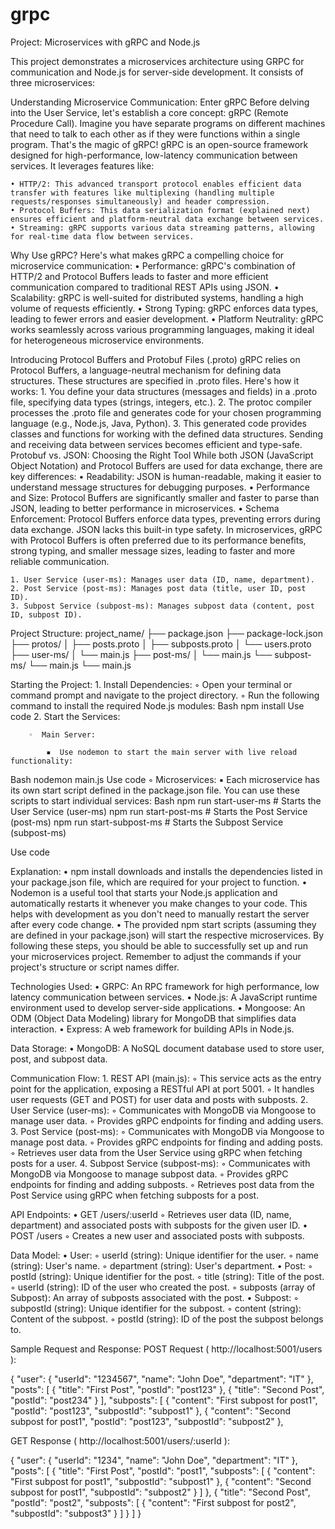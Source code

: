 # grpc

Project: Microservices with gRPC and Node.js


This project demonstrates a microservices architecture using GRPC for communication and Node.js for server-side development. It consists of three microservices:

Understanding Microservice Communication: Enter gRPC
Before delving into the User Service, let's establish a core concept: gRPC (Remote Procedure Call). Imagine you have separate programs on different machines that need to talk to each other as if they were functions within a single program. That's the magic of gRPC!
gRPC is an open-source framework designed for high-performance, low-latency communication between services. It leverages features like:

    • HTTP/2: This advanced transport protocol enables efficient data transfer with features like multiplexing (handling multiple requests/responses simultaneously) and header compression.
    • Protocol Buffers: This data serialization format (explained next) ensures efficient and platform-neutral data exchange between services.
    • Streaming: gRPC supports various data streaming patterns, allowing for real-time data flow between services.
Why Use gRPC?
Here's what makes gRPC a compelling choice for microservice communication:
    • Performance: gRPC's combination of HTTP/2 and Protocol Buffers leads to faster and more efficient communication compared to traditional REST APIs using JSON.
    • Scalability: gRPC is well-suited for distributed systems, handling a high volume of requests efficiently.
    • Strong Typing: gRPC enforces data types, leading to fewer errors and easier development.
    • Platform Neutrality: gRPC works seamlessly across various programming languages, making it ideal for heterogeneous microservice environments.
    
Introducing Protocol Buffers and Protobuf Files (.proto)
gRPC relies on Protocol Buffers, a language-neutral mechanism for defining data structures. These structures are specified in .proto files. Here's how it works:
    1. You define your data structures (messages and fields) in a .proto file, specifying data types (strings, integers, etc.).
    2. The protoc compiler processes the .proto file and generates code for your chosen programming language (e.g., Node.js, Java, Python).
    3. This generated code provides classes and functions for working with the defined data structures. Sending and receiving data between services becomes efficient and type-safe.
Protobuf vs. JSON: Choosing the Right Tool
While both JSON (JavaScript Object Notation) and Protocol Buffers are used for data exchange, there are key differences:
    • Readability: JSON is human-readable, making it easier to understand message structures for debugging purposes.
    • Performance and Size: Protocol Buffers are significantly smaller and faster to parse than JSON, leading to better performance in microservices.
    • Schema Enforcement: Protocol Buffers enforce data types, preventing errors during data exchange. JSON lacks this built-in type safety.
In microservices, gRPC with Protocol Buffers is often preferred due to its performance benefits, strong typing, and smaller message sizes, leading to faster and more reliable communication.


    1. User Service (user-ms): Manages user data (ID, name, department).
    2. Post Service (post-ms): Manages post data (title, user ID, post ID).
    3. Subpost Service (subpost-ms): Manages subpost data (content, post ID, subpost ID).


Project Structure:
project_name/
├── package.json
├── package-lock.json
├── protos/
│   ├── posts.proto
│   ├── subposts.proto
│   └── users.proto
├── user-ms/
│   └── main.js
├── post-ms/
│   └── main.js
└── subpost-ms/
    └── main.js
└── main.js

Starting the Project:
    1.  Install Dependencies:
        ◦  Open your terminal or command prompt and navigate to the project directory.
        ◦  Run the following command to install the required Node.js modules:
Bash
npm install
Use code
    2.  Start the Services:

        ◦  Main Server:

            ▪  Use nodemon to start the main server with live reload functionality:
Bash
nodemon main.js
Use code 
        ◦  Microservices:
            ▪  Each microservice has its own start script defined in the package.json file. You can use these scripts to start individual services:
Bash
npm run start-user-ms  # Starts the User Service (user-ms)
npm run start-post-ms  # Starts the Post Service (post-ms)
npm run start-subpost-ms  # Starts the Subpost Service (subpost-ms)

Use code

Explanation:
    •  npm install downloads and installs the dependencies listed in your package.json file, which are required for your project to function.
    •  Nodemon is a useful tool that starts your Node.js application and automatically restarts it whenever you make changes to your code. This helps with development as you don't need to manually restart the server after every code change.
    •  The provided npm start scripts (assuming they are defined in your package.json) will start the respective microservices.
By following these steps, you should be able to successfully set up and run your microservices project. Remember to adjust the commands if your project's structure or script names differ.


Technologies Used:
    • GRPC: An RPC framework for high performance, low latency communication between services.
    • Node.js: A JavaScript runtime environment used to develop server-side applications.
    • Mongoose: An ODM (Object Data Modeling) library for MongoDB that simplifies data interaction.
    • Express: A web framework for building APIs in Node.js.


Data Storage:
    • MongoDB: A NoSQL document database used to store user, post, and subpost data.


Communication Flow:
    1. REST API (main.js):
        ◦ This service acts as the entry point for the application, exposing a RESTful API at port 5001.
        ◦ It handles user requests (GET and POST) for user data and posts with subposts.
    2. User Service (user-ms):
        ◦ Communicates with MongoDB via Mongoose to manage user data.
        ◦ Provides gRPC endpoints for finding and adding users.
    3. Post Service (post-ms):
        ◦ Communicates with MongoDB via Mongoose to manage post data.
        ◦ Provides gRPC endpoints for finding and adding posts.
        ◦ Retrieves user data from the User Service using gRPC when fetching posts for a user.
    4. Subpost Service (subpost-ms):
        ◦ Communicates with MongoDB via Mongoose to manage subpost data.
        ◦ Provides gRPC endpoints for finding and adding subposts.
        ◦ Retrieves post data from the Post Service using gRPC when fetching subposts for a post.


API Endpoints:
    • GET /users/:userId
        ◦ Retrieves user data (ID, name, department) and associated posts with subposts for the given user ID.
    • POST /users
        ◦ Creates a new user and associated posts with subposts.


Data Model:
    • User:
        ◦ userId (string): Unique identifier for the user.
        ◦ name (string): User's name.
        ◦ department (string): User's department.
    • Post:
        ◦ postId (string): Unique identifier for the post.
        ◦ title (string): Title of the post.
        ◦ userId (string): ID of the user who created the post.
        ◦ subposts (array of Subpost): An array of subposts associated with the post.
    • Subpost:
        ◦ subpostId (string): Unique identifier for the subpost.
        ◦ content (string): Content of the subpost.
        ◦ postId (string): ID of the post the subpost belongs to.

Sample Request and Response:
POST Request ( http://localhost:5001/users ):

{
  "user": {
    "userId": "1234567",
    "name": "John Doe",
    "department": "IT"
  },
  "posts": [
    {
      "title": "First Post",
      "postId": "post123"
    },
    {
      "title": "Second Post",
      "postId": "post234"
    }
  ],
  "subposts": [
    {
      "content": "First subpost for post1",
      "postId": "post123",
      "subpostId": "subpost1"
    },
    {
      "content": "Second subpost for post1",
      "postId": "post123",
      "subpostId": "subpost2"
    },


GET Response ( http://localhost:5001/users/:userId ):

{
  "user": {
    "userId": "1234",
    "name": "John Doe",
    "department": "IT"
  },
  "posts": [
    {
      "title": "First Post",
      "postId": "post1",
      "subposts": [
        {
          "content": "First subpost for post1",
          "subpostId": "subpost1"
        },
        {
          "content": "Second subpost for post1",
          "subpostId": "subpost2"
        }
      ]
    },
    {
      "title": "Second Post",
      "postId": "post2",
      "subposts": [
        {
          "content": "First subpost for post2",
          "subpostId": "subpost3"
        }
      ]
    }
  ]
}
